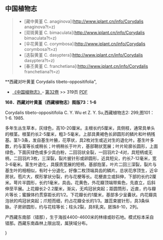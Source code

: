 

## 中国植物志

> * [藏中黄堇  C.  anaginova](http://www.iplant.cn/info/Corydalis anaginova?t=z)
> * [双斑黄堇  C.  bimaculata](http://www.iplant.cn/info/Corydalis bimaculata?t=z)
> * [伞花黄堇  C.  corymbosa](http://www.iplant.cn/info/Corydalis corymbosa?t=z)
> * [迭裂黄堇  C.  dasyptera](http://www.iplant.cn/info/Corydalis dasyptera?t=z)
> * [春丕黄堇  C.  franchetiana](http://www.iplant.cn/info/Corydalis franchetiana?t=z)


**西藏对叶黄堇 Corydalis tibeto-oppositifolia",

* [《中国植物志》](http://www.iplant.cn/frps)- [第32卷](http://www.iplant.cn/frps/vol/32) >> 319页 [PDF](http://www.iplant.cn/frps/pdf/32/319.pdf)


**168．西藏对叶黄堇（西藏植物志）图版73：1-6**

Corydalis tibeto-oppositifolia C. Y. Wu et Z. Y. Su,西藏植物志2: 299,图101：1-6. 1985.

多年生丛生草本，灰绿色，高10-20厘米。主根长约5厘米，具侧枝，通常具单头的根茎。根茎约长2-5厘米，粗3-5毫米，上部具黄褐色长卵圆形的鳞片和叶柄残基。茎1-3条，发自基生叶腋，花葶状，具2枚对生或近对生的退化叶。基生叶多数，约与茎等长或稍长；叶柄稍长于叶片，基部鞘状宽展；叶片轮廓长圆形，上面绿色，下面灰绿色或多少具白粉，二回羽状全裂，一回羽片2-4对，具短柄或无柄，二回羽片3枚，三深裂，裂片披针形或卵圆形，近具短尖，约长7-12毫米，宽3-6毫米。茎生叶退化，具膜质宽展的短柄，基部抱茎，叶片二回三深裂，裂片与基生叶的相相似，有时十分退化，好像二枚顶端具齿的鳞片。总状花序顶生，近伞房状。苞片大，楔形掌状分裂，约与花梗等长。花梗直立或斜伸，下部的长约2厘米。萼片半圆形，长约1毫米，具齿。花黄色，外花瓣顶端带紫色，先直立，后斜伸至平展。上花瓣长2-2.2厘米，渐尖，无鸡冠状突起；距圆筒形，近直，约与瓣片等长；蜜腺体约贯穿距长的1/2。下花瓣长约1厘米，基部多少呈囊状。内花瓣具泡状的鸡冠状突起；爪短而细，约占花瓣全长的1/3。雄蕊束披针形，具3条纵脉。子房卵圆形，约与花柱等长；柱头2裂，具8乳突。胚珠8-10，2列。

产西藏东南部（错那），生于海拔4400-4600米的林缘或砂石地。模式标本采自错那。西藏东南森林上限出现，属狭域分布。

}